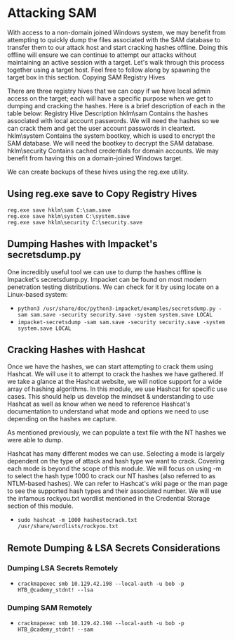 # Attacking SAM
With access to a non-domain joined Windows system, we may benefit from attempting to quickly dump the files associated with the SAM database to transfer them to our attack host and start cracking hashes offline. Doing this offline will ensure we can continue to attempt our attacks without maintaining an active session with a target. Let's walk through this process together using a target host. Feel free to follow along by spawning the target box in this section.
Copying SAM Registry Hives

There are three registry hives that we can copy if we have local admin access on the target; each will have a specific purpose when we get to dumping and cracking the hashes. Here is a brief description of each in the table below:
Registry Hive 	Description
hklm\sam 	Contains the hashes associated with local account passwords. We will need the hashes so we can crack them and get the user account passwords in cleartext.
hklm\system 	Contains the system bootkey, which is used to encrypt the SAM database. We will need the bootkey to decrypt the SAM database.
hklm\security 	Contains cached credentials for domain accounts. We may benefit from having this on a domain-joined Windows target.

We can create backups of these hives using the reg.exe utility.

## Using reg.exe save to Copy Registry Hives
```
reg.exe save hklm\sam C:\sam.save
reg.exe save hklm\system C:\system.save
reg.exe save hklm\security C:\security.save
```

## Dumping Hashes with Impacket's secretsdump.py
One incredibly useful tool we can use to dump the hashes offline is Impacket's secretsdump.py. Impacket can be found on most modern penetration testing distributions. We can check for it by using locate on a Linux-based system:

- `python3 /usr/share/doc/python3-impacket/examples/secretsdump.py -sam sam.save -security security.save -system system.save LOCAL`
- `impacket-secretsdump -sam sam.save -security security.save -system system.save LOCAL`

## Cracking Hashes with Hashcat
Once we have the hashes, we can start attempting to crack them using Hashcat. We will use it to attempt to crack the hashes we have gathered. If we take a glance at the Hashcat website, we will notice support for a wide array of hashing algorithms. In this module, we use Hashcat for specific use cases. This should help us develop the mindset & understanding to use Hashcat as well as know when we need to reference Hashcat's documentation to understand what mode and options we need to use depending on the hashes we capture.

As mentioned previously, we can populate a text file with the NT hashes we were able to dump.

Hashcat has many different modes we can use. Selecting a mode is largely dependent on the type of attack and hash type we want to crack. Covering each mode is beyond the scope of this module. We will focus on using -m to select the hash type 1000 to crack our NT hashes (also referred to as NTLM-based hashes). We can refer to Hashcat's wiki page or the man page to see the supported hash types and their associated number. We will use the infamous rockyou.txt wordlist mentioned in the Credential Storage section of this module.

- `sudo hashcat -m 1000 hashestocrack.txt /usr/share/wordlists/rockyou.txt`

## Remote Dumping & LSA Secrets Considerations
### Dumping LSA Secrets Remotely
- `crackmapexec smb 10.129.42.198 --local-auth -u bob -p HTB_@cademy_stdnt! --lsa`

### Dumping SAM Remotely
- `crackmapexec smb 10.129.42.198 --local-auth -u bob -p HTB_@cademy_stdnt! --sam`
